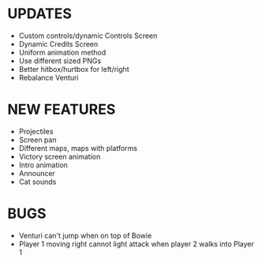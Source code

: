 # UPDATES

- Custom controls/dynamic Controls Screen
- Dynamic Credits Screen
- Uniform animation method
- Use different sized PNGs
- Better hitbox/hurtbox for left/right
- Rebalance Venturi

# NEW FEATURES

- Projectiles
- Screen pan
- Different maps, maps with platforms
- Victory screen animation
- Intro animation
- Announcer
- Cat sounds

# BUGS

- Venturi can't jump when on top of Bowie
- Player 1 moving right cannot light attack when player 2 walks into Player 1


